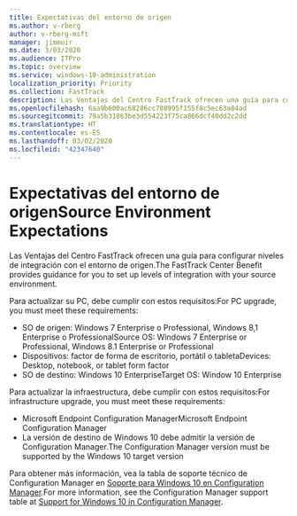 ```yaml
---
title: Expectativas del entorno de origen
ms.author: v-rberg
author: v-rberg-msft
manager: jimmuir
ms.date: 3/03/2020
ms.audience: ITPro
ms.topic: overview
ms.service: windows-10-administration
localization_priority: Priority
ms.collection: FastTrack
description: Las Ventajas del Centro FastTrack ofrecen una guía para configurar niveles de integración con el entorno de origen para la implementación de Windows 10.
ms.openlocfilehash: 6aa9b600ac68286cc788995f155f8c5ec63a84ad
ms.sourcegitcommit: 79a5b31863be3d554223f75ca866dcf40dd2c2dd
ms.translationtype: HT
ms.contentlocale: es-ES
ms.lasthandoff: 03/02/2020
ms.locfileid: "42347640"
---
```

# <a name="source-environment-expectations"></a><span data-ttu-id="d92b2-103">Expectativas del entorno de origen</span><span class="sxs-lookup"><span data-stu-id="d92b2-103">Source Environment Expectations</span></span>

<span data-ttu-id="d92b2-104">Las Ventajas del Centro FastTrack ofrecen una guía para configurar niveles de integración con el entorno de origen.</span><span class="sxs-lookup"><span data-stu-id="d92b2-104">The FastTrack Center Benefit provides guidance for you to set up levels of integration with your source environment.</span></span>
  
<span data-ttu-id="d92b2-105">Para actualizar su PC, debe cumplir con estos requisitos:</span><span class="sxs-lookup"><span data-stu-id="d92b2-105">For PC upgrade, you must meet these requirements:</span></span>

- <span data-ttu-id="d92b2-106">SO de origen: Windows 7 Enterprise o Professional, Windows 8,1 Enterprise o Professional</span><span class="sxs-lookup"><span data-stu-id="d92b2-106">Source OS: Windows 7 Enterprise or Professional, Windows 8.1 Enterprise or Professional</span></span>
- <span data-ttu-id="d92b2-107">Dispositivos: factor de forma de escritorio, portátil o tableta</span><span class="sxs-lookup"><span data-stu-id="d92b2-107">Devices: Desktop, notebook, or tablet form factor</span></span>
- <span data-ttu-id="d92b2-108">SO de destino: Windows 10 Enterprise</span><span class="sxs-lookup"><span data-stu-id="d92b2-108">Target OS: Window 10 Enterprise</span></span>

<span data-ttu-id="d92b2-109">Para actualizar la infraestructura, debe cumplir con estos requisitos:</span><span class="sxs-lookup"><span data-stu-id="d92b2-109">For infrastructure upgrade, you must meet these requirements:</span></span>   

- <span data-ttu-id="d92b2-110">Microsoft Endpoint Configuration Manager</span><span class="sxs-lookup"><span data-stu-id="d92b2-110">Microsoft Endpoint Configuration Manager</span></span>  
- <span data-ttu-id="d92b2-111">La versión de destino de Windows 10 debe admitir la versión de Configuration Manager.</span><span class="sxs-lookup"><span data-stu-id="d92b2-111">The Configuration Manager version must be supported by the Windows 10 target version</span></span>

<span data-ttu-id="d92b2-112">Para obtener más información, vea la tabla de soporte técnico de Configuration Manager en [Soporte para Windows 10 en Configuration Manager](https://docs.microsoft.com/sccm/core/plan-design/configs/support-for-windows-10).</span><span class="sxs-lookup"><span data-stu-id="d92b2-112">For more information, see the Configuration Manager support table at [Support for Windows 10 in Configuration Manager](https://docs.microsoft.com/sccm/core/plan-design/configs/support-for-windows-10).</span></span>
  

 